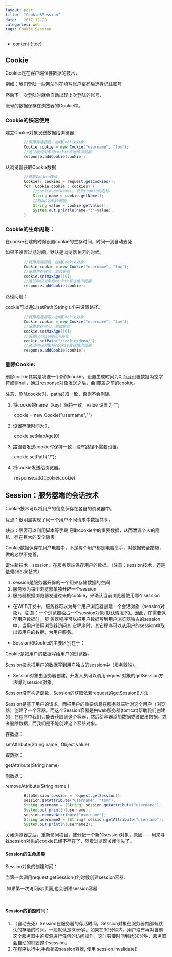 ```yaml
---
layout: post
title:  "Cookie&Session"
date:   2017-12-20
categories: web
tags: Cookie Session
---
```


* content
{:toc}
## Cookie

Cookie:是在客户端保存数据的技术，

例如：我们登陆一些网站时在填写账户密码后选择记住账号

然后下一次登陆时就会自动出现上次登陆的账号，

账号的数据保存在浏览器的Cookie中。

<!-- more -->

### Cookie的快速使用

建立Cookie对象发送数据给浏览器

```java
		//调用构造函数，创建Cookie对象
		Cookie cookie = new Cookie("username", "tom");
		//通过响应对象将cookie发送给浏览器
		response.addCookie(cookie);
```

从浏览器获取Cookie数据

```java
		//获取Cookie数组
		Cookie[] cookies = request.getCookies();
		for (Cookie cookie : cookies) {
			//cookie.getName() 获取cookie的名称
			String name = cookie.getName();
			//取出cookie的值
			String value = cookie.getValue();
			System.out.println(name+":"+value);
		}
```

### Cookie的生命周期：

在cookie创建的时候设置cookie的生存时间，时间一到自动去死

如果不设置过期时间，默认是浏览器关闭的时候。

```java
		//调用构造函数，创建Cookie对象
		Cookie cookie = new Cookie("username", "tom");
		//设置生存时间，单位是秒
		cookie.setMaxAge(30);
		//通过响应对象将cookie发送给浏览器
		response.addCookie(cookie);
```

路径问题：

cookie可以通过setPath(String url)来设置路径。

```java
		//调用构造函数，创建Cookie对象
		Cookie cookie = new Cookie("username", "tom");
		//设置生存时间，单位是秒
		cookie.setMaxAge(30);
		//设置Cookie的访问路径
		cookie.setPath("/cookie/demo/");
		//通过响应对象将cookie发送给浏览器
		response.addCookie(cookie);
```

### 删除Cookie:

删除cookie其实是发送一个新的cookie，设置生成时间为0,而且设置数据为空字符或则null，通过response对象发送之后，会]覆盖之前的cookie。

注意，删除cookie时，path必须一致，否则不会删除

1. 将cookie的name（key）保持一致，value 设置为 ""; 

   ​    cookie = new Cookie("username","")

2. 设置存活时间为0，

   ​    cookie.setMaxAge(0)

3. 路径要发送cookie时保持一致，没有路径不需要设置。

   ​    cookie.setPath("/");

4. 将cookie发送给浏览器。

   ​    response.addCookie(cookie)

## Session：服务器端的会话技术

 Cookie技术可以将用户的信息保存在各自的浏览器中。

优点：很明显实现了同一个用户不同请求中数据共享。

缺点：黑客可以利用脚本等手段 窃取cookie中的重要数据，从而泄漏个人的隐私，存在巨大的安全隐患。

Cookie数据保存在用户电脑中，不是每个用户都是电脑高手，对数据安全措施，做的必然不完善。

诞生新技术：session，在服务器端保存用户的数据。（注意：session技术，还是依赖cookie技术）

1. session是服务器开辟的一个用来存储数据的空间
2. 服务器为每个浏览器单独开辟一个session
3. 服务器根据浏览器发送过来的cookie，来确认当前浏览器使用哪个session

-   在WEB开发中，服务器可以为每个用户浏览器创建一个会话对象（session对象），注     意：一个浏览器独占一个session对象(默认情况下)。因此，在需要保存用户数据时，服   务器程序可以把用户数据写到用户浏览器独占的session中，当用户使用浏览器访问其     它程序时，其它程序可以从用户的session中取出该用户的数据，为用户服务。

-   Session和Cookie的主要区别在于：

  Cookie是把用户的数据写给用户的浏览器。

  Session技术把用户的数据写到用户独占的session中（服务器端）。

-  Session对象由服务器创建，开发人员可以调用request对象的getSession方法得到session对象。

Session没有构造函数，Session的获取依赖request的getSession()方法

Session是基于用户的请求，而把用户的重要信息在服务器端针对这个用户（浏览器）创建了一个容器。而这个Session容器是由web服务器(tomcat)帮助我们创建的，在程序中我们只能去获取到这个容器，然后给容器添加数据或者取出数据，或者删除数据，而我们是不能创建这个容器对象。

存数据：

setAttribute(String name , Object value)

取数据：

getAttribute(String name)

删数据：

removeAttribute(String name )

```java
		HttpSession session = request.getSession();
		session.setAttribute("username", "tom");
		String username = (String) session.getAttribute("username");
		System.out.println(username);
		session.removeAttribute("username");
		String username2 = (String) session.getAttribute("username");
		System.out.println(username2);
```

关闭浏览器之后，重新访问项目，被分配一个新的session对象，原因——用来寻找session对象的cookie已经不存在了，随着浏览器关闭消失了。

#### Session的生命周期

Session对象的创建时间：

当第一次调用request.getSession()的时候创建session容器.

​        如果第一次访问jsp页面,也会创建session容器

​        

#### Session的销毁时间：

1. （自动去死）Session在服务器的存活时间。Session对象在服务器内部有默认的存活的时间。一般默认是30分钟。如果在30分钟内，用户没有再对当前这个服务器中的资源进行任何的访问操作，这时只要时间到达30分钟，服务器会自动的销毁这个session。
2. 在程序执行中,手动销毁session容器, 使用 session.invalidate()